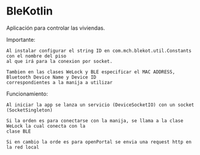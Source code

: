 # BleKotlin

Aplicación para controlar las viviendas.

Importante: 

    Al instalar configurar el string ID en com.mch.blekot.util.Constants con el nombre del piso 
    al que irá para la conexion por socket.

    Tambien en las clases WeLock y BLE especificar el MAC ADDRESS, Bluetooth Device Name y Device ID
    correspondientes a la manija a utilizar

Funcionamiento:

    Al iniciar la app se lanza un servicio (DeviceSocketIO) con un socket (SocketSingleton)
    
    Si la orden es para conectarse con la manija, se llama a la clase WeLock la cual conecta con la 
    clase BLE 

    Si en cambio la orde es para openPortal se envia una request http en la red local


